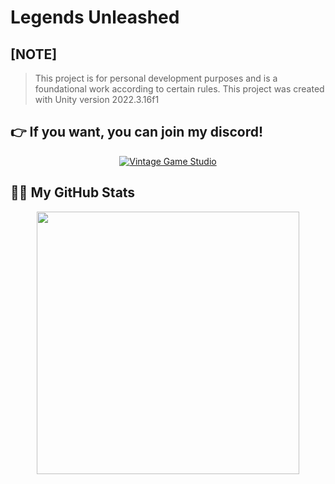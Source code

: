 # Legends Unleashed
 
## [NOTE]
> This project is for personal development purposes and is a foundational work according to certain rules.
> This project was created with Unity version 2022.3.16f1

## 👉 If you want, you can join my discord!
<p align="center">
    <a href="https://discord.gg/EEP7JjX4Ka"><img src="https://cdn.discordapp.com/attachments/1165707821212504114/1194713093134098462/logo_001.png" alt="Vintage Game Studio"></a>
</p>

## 👨‍💻 My GitHub Stats
<p align="center">
<a href=https://github.com/BimmerHex><img width="420" src=https://github-readme-stats.vercel.app/api?username=VintageGS&count_private=true&show_icons=true&title_color=dc143c&text_color=ffffff&icon_color=dc143c&hide_border=true&bg_color=282a36&layout=compact&hide_title=false&hide_rank=false><a>
</p>
